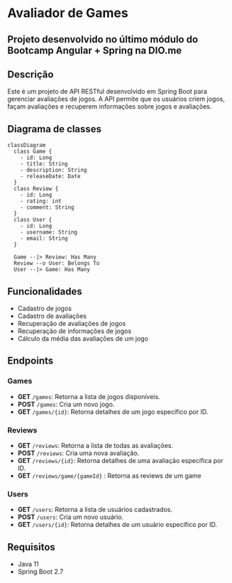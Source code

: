 # Avaliador de Games

## Projeto desenvolvido no último módulo do Bootcamp Angular + Spring na DIO.me

## Descrição
Este é um projeto de API RESTful desenvolvido em Spring Boot para gerenciar avaliações de jogos. A API permite que os usuários criem jogos, façam avaliações e recuperem informações sobre jogos e avaliações. 

## Diagrama de classes
```mermaid
classDiagram
  class Game {
    - id: Long
    - title: String
    - description: String
    - releaseDate: Date
  }
  class Review {
    - id: Long
    - rating: int
    - comment: String
  }
  class User {
    - id: Long
    - username: String
    - email: String
  }

  Game --|> Review: Has Many
  Review --o User: Belongs To
  User --|> Game: Has Many
```

## Funcionalidades
- Cadastro de jogos
- Cadastro de avaliações
- Recuperação de avaliações de jogos
- Recuperação de informações de jogos
- Cálculo da média das avaliações de um jogo

## Endpoints

### Games
- **GET** `/games`: Retorna a lista de jogos disponíveis.
- **POST** `/games`: Cria um novo jogo.
- **GET** `/games/{id}`: Retorna detalhes de um jogo específico por ID.

### Reviews
- **GET** `/reviews`: Retorna a lista de todas as avaliações.
- **POST** `/reviews`: Cria uma nova avaliação.
- **GET** `/reviews/{id}`: Retorna detalhes de uma avaliação específica por ID.
- **GET** `/reviews/game/{gameId}` : Retorna as reviews de um game

### Users
- **GET** `/users`: Retorna a lista de usuários cadastrados.
- **POST** `/users`: Cria um novo usuário.
- **GET** `/users/{id}`: Retorna detalhes de um usuário específico por ID.

## Requisitos
- Java 11
- Spring Boot 2.7
